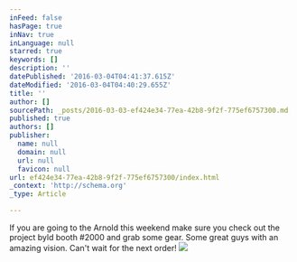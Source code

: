 ```yaml
---
inFeed: false
hasPage: true
inNav: true
inLanguage: null
starred: true
keywords: []
description: ''
datePublished: '2016-03-04T04:41:37.615Z'
dateModified: '2016-03-04T04:40:29.655Z'
title: ''
author: []
sourcePath: _posts/2016-03-03-ef424e34-77ea-42b8-9f2f-775ef6757300.md
published: true
authors: []
publisher:
  name: null
  domain: null
  url: null
  favicon: null
url: ef424e34-77ea-42b8-9f2f-775ef6757300/index.html
_context: 'http://schema.org'
_type: Article

---
```

If you are going to the Arnold this weekend make sure you check out the project byld booth \#2000 and grab some gear. Some great guys with an amazing vision. Can't wait for the next order!
![](https://the-grid-user-content.s3-us-west-2.amazonaws.com/638543cf-e645-4769-8036-69089d72b19c.jpg)